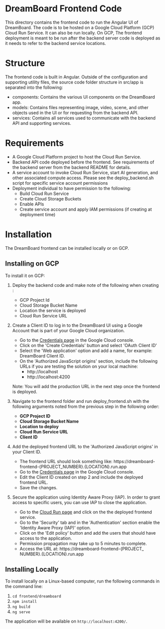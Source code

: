 # DreamBoard Frontend Code

This directory contains the frontend code to run the Angular UI of DreamBoard. The code is to be hosted on a Google Cloud Platform (GCP) Cloud Run Service. It can also be run locally. On GCP, The frontend deployment is meant to be run after the backend server code is deployed as it needs to refer to the backend service locations.

# Structure

The frontend code is built in Angular. Outside of the configuration and supporting utility files, the source code folder structure in src/app is separated into the following:

- components: Contains the various UI components on the DreamBoard app.
- models: Contains files representing image, video, scene, and other objects used in the UI or for requesting from the backend API.
- services: Contains all services used to communicate with the backend API and supporting services.

# Requirements

- A Google Cloud Platform project to host the Cloud Run Service.
- Backend API code deployed before the frontend. See requirements of the backend server from the backend README for details.
- A service account to invoke Cloud Run Service, start AI generation, and other associated compute access. Please see the deploy_backend.sh script for specific service account permissions
- Deployment individual to have permission to the following:
  - Build Cloud Run Service
  - Create Cloud Storage Buckets
  - Enable APIs
  - Create service account and apply IAM permissions (if creating at deployment time)

# Installation

The DreamBoard frontend can be installed locally or on GCP.

## Installing on GCP

To install it on GCP:

1. Deploy the backend code and make note of the following when creating :
   - GCP Project Id
   - Cloud Storage Bucket Name
   - Location the service is deployed
   - Cloud Run Service URL
2. Create a Client ID to log in to the DreamBoard UI using a Google Account that is part of your Google Cloud organization.
   - Go to the [Credentials page](http://console.cloud.google.com/apis/credentials) in the Google Cloud console.
   - Click on the 'Create Credentials' button and select 'OAuth Client ID'
   - Select the 'Web application' option and add a name, for example: DreamBoard Client ID.
   - On the 'Authorized JavaScript origins' section, include the following URLs if you are testing the solution on your local machine:
      - http://localhost
      - http://localhost:4200

   Note: You will add the production URL in the next step once the frontend is deployed.
3. Navigate to the frontend folder and run deploy_frontend.sh with the following arguments noted from the previous step in the following order:

   - **GCP Project ID**
   - **Cloud Storage Bucket Name**
   - **Location to deploy**
   - **Cloud Run Service URL**
   - **Client ID**
4. Add the deployed frontend URL to the 'Authorized JavaScript origins' in your Client ID.
   - The frontend URL should look something like: https://dreamboard-frontend-{PROJECT_NUMBER}.{LOCATION}.run.app
   - Go to the [Credentials page](http://console.cloud.google.com/apis/credentials) in the Google Cloud console.
   - Edit the Client ID created on step 2 and include the deployed frontend URL.
   - Save the changes.
5. Secure the application using Identity Aware Proxy (IAP). In order to grant access to specific users, you can use IAP to close the application.
   - Go to the [Cloud Run page](http://console.cloud.google.com/run) and click on the the deployed frontend service.
   - Go to the 'Security' tab and in the 'Authentication' section enable the 'Identity Aware Proxy (IAP)' option.
   - Click on the 'Edit policy' button and add the users that should have access to the application.
   - Permission propagation may take up to 5 minutes to complete.
   - Access the URL at: https://dreamboard-frontend-{PROJECT_ NUMBER}.{LOCATION}.run.app

## Installing Locally

To install locally on a Linux-based computer, run the following commands in the command line:

1. `cd frontend/dreamboard`
2. `npm install`
3. `ng build`
4. `ng serve`

The application will be available on `http://localhost:4200/`.
